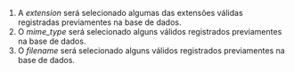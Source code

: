 1. A _extension_ será selecionado algumas das extensões válidas registradas previamentes na base de dados.
2. O _mime_type_ será selecionado alguns válidos registrados previamentes na base de dados.
3. O _filename_ será selecionado alguns válidos registrados previamentes na base de dados.
